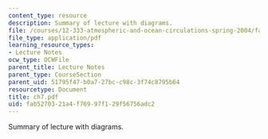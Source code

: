 ```yaml
---
content_type: resource
description: Summary of lecture with diagrams.
file: /courses/12-333-atmospheric-and-ocean-circulations-spring-2004/fab5270321a4f76997f129f56756adc2_ch7.pdf
file_type: application/pdf
learning_resource_types:
- Lecture Notes
ocw_type: OCWFile
parent_title: Lecture Notes
parent_type: CourseSection
parent_uid: 51795f47-b0a7-27bc-c98c-3f74c8795b64
resourcetype: Document
title: ch7.pdf
uid: fab52703-21a4-f769-97f1-29f56756adc2
---
```

Summary of lecture with diagrams.

